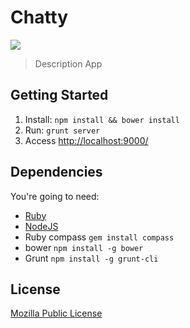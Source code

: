 # Chatty

![](http://cl.ly/image/0E0S2j3o2F0r/firefox-yeoman.jpg)

> Description App

## Getting Started

1. Install: `npm install && bower install`
2. Run: `grunt server`
3. Access [http://localhost:9000/](http://localhost:9000/)

## Dependencies

You're going to need:

- [Ruby](https://www.ruby-lang.org/pt/downloads/) 
- [NodeJS](http://nodejs.org/download/)
- Ruby compass `gem install compass`
- bower `npm install -g bower`
- Grunt `npm install -g grunt-cli`

<!-- ## History -->
<!-- Check [Release](https://github.com/zenorocha/generator-firefox-os/releases/) list. -->

## License

[Mozilla Public License](https://www.mozilla.org/MPL/)
